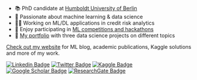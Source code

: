 - 📚 PhD candidate at [Humboldt University of Berlin](https://www.wiwi.hu-berlin.de/en/Professorships/bwl/wi/personen-en/nikita-kozodoi-m-sc/nikita-kozodoi-m-sc)
- 🤖 Passionate about machine learning & data science
- 🧑‍💻 Working on ML/DL applications in credit risk analytics
- 🏅 Enjoy participating in [ML competitions and hackathons](https://kozodoi.me/kaggle/)
- 💼 [My portfolio](https://kozodoi.me/portfolio) with three data science projects on different topics

[Check out my website](https://kozodoi.me) for ML blog, academic publications, Kaggle solutions and more of my work.

[![Linkedin Badge](https://img.shields.io/badge/-LinkedIn-blue?style=flat&logo=Linkedin&logoColor=white&link=https://www.linkedin.com/in/kozodoi/)](https://www.linkedin.com/in/kozodoi/) 
[![Twitter Badge](https://img.shields.io/badge/-Twitter-blue?style=flat&logo=Twitter&logoColor=white&link=https://www.twitter.com/n_kozodoi)](https://www.twitter.com/n_kozodoi)
[![Kaggle Badge](https://img.shields.io/badge/-Kaggle-41C8FF?style=flat&logo=Kaggle&logoColor=white&link=https://www.kaggle.com/kozodoi)](https://www.kaggle.com/kozodoi)
[![Google Scholar Badge](https://img.shields.io/badge/-Google_Scholar-gray?style=flat&logo=google-scholar&logoColor=white&link=https://scholar.google.com/citations?user=58tMuD0AAAAJ&amp;hl=en)](https://scholar.google.com/citations?user=58tMuD0AAAAJ&amp;hl=en)
[![ResearchGate Badge](https://img.shields.io/badge/-ResearchGate-success?style=flat&logo=researchgate&logoColor=white&link=https://www.researchgate.net/profile/Nikita_Kozodoi)](https://www.researchgate.net/profile/Nikita_Kozodoi)
